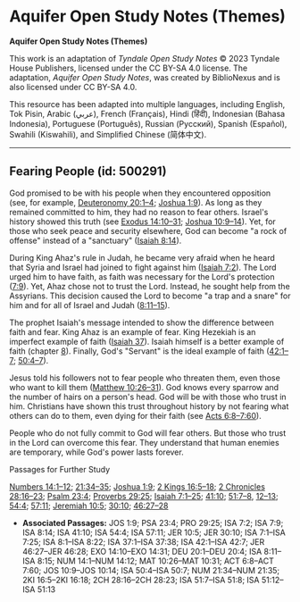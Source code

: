 # Aquifer Open Study Notes (Themes)

**Aquifer Open Study Notes (Themes)**

This work is an adaptation of *Tyndale Open Study Notes* © 2023 Tyndale House Publishers, licensed under the CC BY\-SA 4\.0 license. The adaptation, *Aquifer Open Study Notes*, was created by BiblioNexus and is also licensed under CC BY\-SA 4\.0\.

This resource has been adapted into multiple languages, including English, Tok Pisin, Arabic (عربي), French (Français), Hindi (हिंदी), Indonesian (Bahasa Indonesia), Portuguese (Português), Russian (Русский), Spanish (Español), Swahili (Kiswahili), and Simplified Chinese (简体中文).



--------------------------------

## Fearing People (id: 500291)

God promised to be with his people when they encountered opposition (see, for example, [Deuteronomy 20:1–4](https://ref.ly/Deut20:1-Deut20:4); [Joshua 1:9](https://ref.ly/Josh1:9)). As long as they remained committed to him, they had no reason to fear others. Israel's history showed this truth (see [Exodus 14:10–31](https://ref.ly/Exod14:10-Exod14:31); [Joshua 10:9–14](https://ref.ly/Josh10:9-Josh10:14)). Yet, for those who seek peace and security elsewhere, God can become "a rock of offense" instead of a "sanctuary" ([Isaiah 8:14](https://ref.ly/Isa8:14)).

During King Ahaz's rule in Judah, he became very afraid when he heard that Syria and Israel had joined to fight against him ([Isaiah 7:2](https://ref.ly/Isa7:2)). The Lord urged him to have faith, as faith was necessary for the Lord's protection ([7:9](https://ref.ly/Isa7:9)). Yet, Ahaz chose not to trust the Lord. Instead, he sought help from the Assyrians. This decision caused the Lord to become "a trap and a snare" for him and for all of Israel and Judah ([8:11–15](https://ref.ly/Isa8:11-Isa8:15)).

The prophet Isaiah's message intended to show the difference between faith and fear. King Ahaz is an example of fear. King Hezekiah is an imperfect example of faith ([Isaiah 37](https://ref.ly/Isa37:1-Isa37:38)). Isaiah himself is a better example of faith (chapter [8](https://ref.ly/Isa8:1-Isa8:22)). Finally, God's "Servant" is the ideal example of faith ([42:1–7](https://ref.ly/Isa42:1-Isa42:7); [50:4–7](https://ref.ly/Isa50:4-Isa50:7)).

Jesus told his followers not to fear people who threaten them, even those who want to kill them ([Matthew 10:26–31](https://ref.ly/Matt10:26-Matt10:31)). God knows every sparrow and the number of hairs on a person's head. God will be with those who trust in him. Christians have shown this trust throughout history by not fearing what others can do to them, even dying for their faith (see [Acts 6:8–7:60](https://ref.ly/Acts6:8-Acts7:60)).

People who do not fully commit to God will fear others. But those who trust in the Lord can overcome this fear. They understand that human enemies are temporary, while God's power lasts forever.

Passages for Further Study

[Numbers 14:1–12](https://ref.ly/Num14:1-Num14:12); [21:34–35](https://ref.ly/Num21:34-Num21:35); [Joshua 1:9](https://ref.ly/Josh1:9); [2 Kings 16:5–18](https://ref.ly/2Kgs16:5-2Kgs16:18); [2 Chronicles 28:16–23](https://ref.ly/2Chr28:16-2Chr28:23); [Psalm 23:4](https://ref.ly/Ps23:4); [Proverbs 29:25](https://ref.ly/Prov29:25); [Isaiah 7:1–25](https://ref.ly/Isa7:1-Isa7:25); [41:10](https://ref.ly/Isa41:10); [51:7–8](https://ref.ly/Isa51:7-Isa51:8), [12–13](https://ref.ly/Isa51:12-Isa51:13); [54:4](https://ref.ly/Isa54:4); [57:11](https://ref.ly/Isa57:11); [Jeremiah 10:5](https://ref.ly/Jer10:5); [30:10](https://ref.ly/Jer30:10); [46:27–28](https://ref.ly/Jer46:27-Jer46:28)

* **Associated Passages:** JOS 1:9; PSA 23:4; PRO 29:25; ISA 7:2; ISA 7:9; ISA 8:14; ISA 41:10; ISA 54:4; ISA 57:11; JER 10:5; JER 30:10; ISA 7:1–ISA 7:25; ISA 8:1–ISA 8:22; ISA 37:1–ISA 37:38; ISA 42:1–ISA 42:7; JER 46:27–JER 46:28; EXO 14:10–EXO 14:31; DEU 20:1–DEU 20:4; ISA 8:11–ISA 8:15; NUM 14:1–NUM 14:12; MAT 10:26–MAT 10:31; ACT 6:8–ACT 7:60; JOS 10:9–JOS 10:14; ISA 50:4–ISA 50:7; NUM 21:34–NUM 21:35; 2KI 16:5–2KI 16:18; 2CH 28:16–2CH 28:23; ISA 51:7–ISA 51:8; ISA 51:12–ISA 51:13

